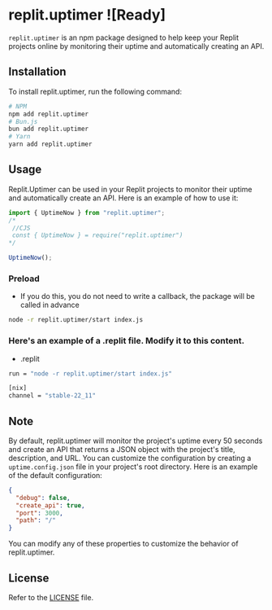 replit.uptimer ![Ready]
====
`replit.uptimer` is an npm package designed to help keep your Replit projects online by monitoring their uptime and automatically creating an API.


## Installation

To install replit.uptimer, run the following command:

```sh
# NPM
npm add replit.uptimer
# Bun.js
bun add replit.uptimer
# Yarn
yarn add replit.uptimer
```

## Usage
Replit.Uptimer can be used in your Replit projects to monitor their uptime and automatically create an API. Here is an example of how to use it:
```javascript
import { UptimeNow } from "replit.uptimer";
/*
 //CJS
 const { UptimeNow } = require("replit.uptimer")
*/

UptimeNow();
```
### Preload
-   If you do this, you do not need to write a callback, the package will be called in advance
```sh
node -r replit.uptimer/start index.js
```
### Here's an example of a .replit file. Modify it to this content.
- .replit
```sh
run = "node -r replit.uptimer/start index.js"

[nix]
channel = "stable-22_11"
```

## Note
By default, replit.uptimer will monitor the project's uptime every 50 seconds and create an API that returns a JSON object with the project's title, description, and URL. You can customize the configuration by creating a `uptime.config.json` file in your project's root directory. Here is an example of the default configuration:

```json
{
  "debug": false,
  "create_api": true,
  "port": 3000,
  "path": "/"
}
```
You can modify any of these properties to customize the behavior of replit.uptimer.



  
## License
Refer to the [LICENSE](LICENSE) file.
